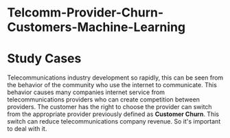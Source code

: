 # Telcomm-Provider-Churn-Customers-Machine-Learning

# Study Cases

Telecommunications industry development so rapidly, this can be seen from the behavior of the community who use the internet to communicate. This behavior causes many companies internet service from telecommunications providers who can create competition
between providers. The customer has the right to choose the provider can switch from the appropriate provider previously defined as <b>Customer Churn</b>. This switch can reduce telecommunications company revenue. So it's important to deal with it.
